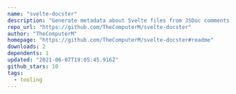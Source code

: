 ```yaml
---
name: "svelte-docster"
description: "Generate metadata about Svelte files from JSDoc comments."
repo_url: "https://github.com/TheComputerM/svelte-docster"
author: "TheComputerM"
homepage: "https://github.com/TheComputerM/svelte-docster#readme"
downloads: 2
dependents: 1
updated: "2021-06-07T19:05:45.916Z"
github_stars: 10
tags: 
  - tooling
---
```

